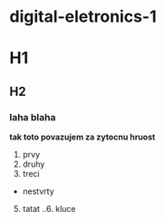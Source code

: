 # digital-eletronics-1
# H1
## H2
### laha blaha
**tak toto povazujem za zytocnu hruost**
1. prvy
2. druhy
3. treci
* nestvrty
5. tatat
..6. kluce 


